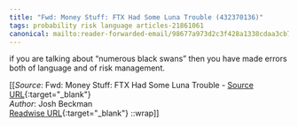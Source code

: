 ```yaml
---
title: "Fwd: Money Stuff: FTX Had Some Luna Trouble (432370136)"
tags: probability risk language articles-21861061
canonical: mailto:reader-forwarded-email/98677a973d2c3f428a1338cdaa3cb7ec
---
```


if you are talking about “numerous black swans” then you have made errors both of language and of risk management.


[[_Source_: Fwd: Money Stuff: FTX Had Some Luna Trouble - [Source URL](mailto:reader-forwarded-email/98677a973d2c3f428a1338cdaa3cb7ec){:target="_blank"}<br>
_Author_: Josh Beckman<br>
[Readwise URL](https://readwise.io/open/432370136){:target="_blank"}
::wrap]]